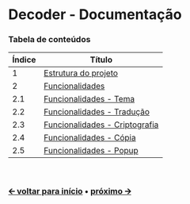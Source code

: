 # Decoder - Documentação

### Tabela de conteúdos
Índice | Título
-------|------------------------------------------------------
1      | [Estrutura do projeto](/docs/pt/project-structure.md)
2      | [Funcionalidades](/docs/pt/features.md)
2.1    | [Funcionalidades - Tema](/docs/pt/feature-theme.md)
2.2    | [Funcionalidades - Tradução](/docs/pt/feature-translation.md)
2.3    | [Funcionalidades - Criptografia](/docs/pt/feature-cryptography.md)
2.4    | [Funcionalidades - Cópia](/docs/pt/feature-copy.md)
2.5    | [Funcionalidades - Popup](/docs/pt/feature-popup.md)

<br>

### [🡨 voltar para início](/) • [próximo 🡪](/docs/pt/project-structure.md)
